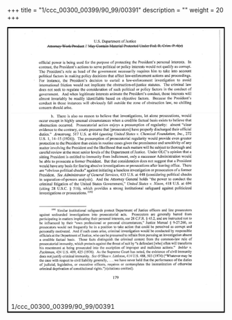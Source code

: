 +++
title = "1/ccc_00300_00399/90_99/00391"
description = ""
weight = 20
+++

<table style="border:2px solid black;max-width:800px;max-height:800px;" 
><tr><td>
<img class="center-fit-jpg"
src="/jpg_/jpg_mueller_report_searchable_391.jpg">
1/ccc_00300_00399/90_99/00391
</img></td></tr></table>
